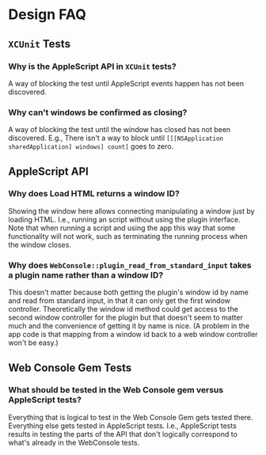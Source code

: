 # Design FAQ

## `XCUnit` Tests

### Why is the AppleScript API in `XCUnit` tests?

A way of blocking the test until AppleScript events happen has not been discovered.

### Why can't windows be confirmed as closing?

A way of blocking the test until the window has closed has not been discovered. E.g., There isn't a way to block until `[[[NSApplication sharedApplication] windows] count]` goes to zero.

## AppleScript API

### Why does Load HTML returns a window ID?

Showing the window here allows connecting manipulating a window just by loading HTML. I.e., running an script without using the plugin interface. Note that when running a script and using the app this way that some functionality will not work, such as terminating the running process when the window closes.

### Why does `WebConsole::plugin_read_from_standard_input` takes a plugin name rather than a window ID?

This doesn't matter because both getting the plugin's window id by name and read from standard input, in that it can only get the first window controller. Theoretically the window id method could get access to the second window controller for the plugin but that doesn't seem to matter much and the convenience of getting it by name is nice. (A problem in the app code is that mapping from a window id back to a web window controller won't be easy.)

## Web Console Gem Tests

### What should be tested in the Web Console gem versus AppleScript tests?

Everything that is logical to test in the Web Console Gem gets tested there. Everything else gets tested in AppleScript tests. I.e., AppleScript tests results in testing the parts of the API that don't logically correspond to what's already in the WebConsole tests.
